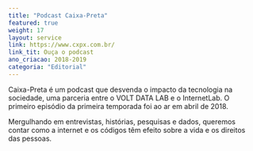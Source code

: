 ```yaml
---
title: "Podcast Caixa-Preta"
featured: true
weight: 17
layout: service
link: https://www.cxpx.com.br/
link_tit: Ouça o podcast
ano_criacao: 2018-2019
categoria: "Editorial"
---
```


Caixa-Preta é um podcast que desvenda o impacto da tecnologia na sociedade, uma parceria entre o VOLT DATA LAB e o InternetLab. O primeiro episódio da primeira temporada foi ao ar em abril de 2018.

Mergulhando em entrevistas, histórias, pesquisas e dados, queremos contar como a internet e os códigos têm efeito sobre a vida e os direitos das pessoas.
